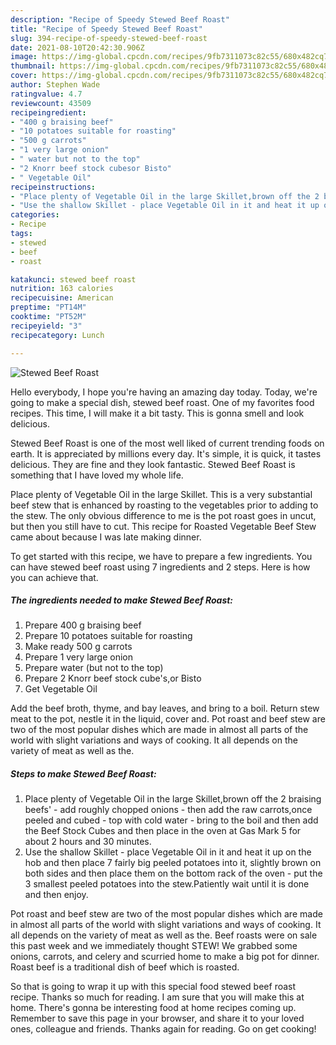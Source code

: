 ```yaml
---
description: "Recipe of Speedy Stewed Beef Roast"
title: "Recipe of Speedy Stewed Beef Roast"
slug: 394-recipe-of-speedy-stewed-beef-roast
date: 2021-08-10T20:42:30.906Z
image: https://img-global.cpcdn.com/recipes/9fb7311073c82c55/680x482cq70/stewed-beef-roast-recipe-main-photo.jpg
thumbnail: https://img-global.cpcdn.com/recipes/9fb7311073c82c55/680x482cq70/stewed-beef-roast-recipe-main-photo.jpg
cover: https://img-global.cpcdn.com/recipes/9fb7311073c82c55/680x482cq70/stewed-beef-roast-recipe-main-photo.jpg
author: Stephen Wade
ratingvalue: 4.7
reviewcount: 43509
recipeingredient:
- "400 g braising beef"
- "10 potatoes suitable for roasting"
- "500 g carrots"
- "1 very large onion"
- " water but not to the top"
- "2 Knorr beef stock cubesor Bisto"
- " Vegetable Oil"
recipeinstructions:
- "Place plenty of Vegetable Oil in the large Skillet,brown off the 2 braising beefs&#39; - add roughly chopped onions - then add the raw carrots,once peeled and cubed - top with cold water - bring to the boil and then add the Beef Stock Cubes and then place in the oven at Gas Mark 5 for about 2 hours and 30 minutes."
- "Use the shallow Skillet - place Vegetable Oil in it and heat it up on the hob and then place 7 fairly big peeled potatoes into it, slightly brown on both sides and then place them on the bottom rack of the oven - put the 3 smallest peeled potatoes into the stew.Patiently wait until it is done and then enjoy."
categories:
- Recipe
tags:
- stewed
- beef
- roast

katakunci: stewed beef roast 
nutrition: 163 calories
recipecuisine: American
preptime: "PT14M"
cooktime: "PT52M"
recipeyield: "3"
recipecategory: Lunch

---
```



![Stewed Beef Roast](https://img-global.cpcdn.com/recipes/9fb7311073c82c55/680x482cq70/stewed-beef-roast-recipe-main-photo.jpg)

Hello everybody, I hope you're having an amazing day today. Today, we're going to make a special dish, stewed beef roast. One of my favorites food recipes. This time, I will make it a bit tasty. This is gonna smell and look delicious.

Stewed Beef Roast is one of the most well liked of current trending foods on earth. It is appreciated by millions every day. It's simple, it is quick, it tastes delicious. They are fine and they look fantastic. Stewed Beef Roast is something that I have loved my whole life.

Place plenty of Vegetable Oil in the large Skillet. This is a very substantial beef stew that is enhanced by roasting to the vegetables prior to adding to the stew. The only obvious difference to me is the pot roast goes in uncut, but then you still have to cut. This recipe for Roasted Vegetable Beef Stew came about because I was late making dinner.


To get started with this recipe, we have to prepare a few ingredients. You can have stewed beef roast using 7 ingredients and 2 steps. Here is how you can achieve that.

<!--inarticleads1-->

##### The ingredients needed to make Stewed Beef Roast:

1. Prepare 400 g braising beef
1. Prepare 10 potatoes suitable for roasting
1. Make ready 500 g carrots
1. Prepare 1 very large onion
1. Prepare  water (but not to the top)
1. Prepare 2 Knorr beef stock cube&#39;s,or Bisto
1. Get  Vegetable Oil


Add the beef broth, thyme, and bay leaves, and bring to a boil. Return stew meat to the pot, nestle it in the liquid, cover and. Pot roast and beef stew are two of the most popular dishes which are made in almost all parts of the world with slight variations and ways of cooking. It all depends on the variety of meat as well as the. 

<!--inarticleads2-->

##### Steps to make Stewed Beef Roast:

1. Place plenty of Vegetable Oil in the large Skillet,brown off the 2 braising beefs&#39; - add roughly chopped onions - then add the raw carrots,once peeled and cubed - top with cold water - bring to the boil and then add the Beef Stock Cubes and then place in the oven at Gas Mark 5 for about 2 hours and 30 minutes.
1. Use the shallow Skillet - place Vegetable Oil in it and heat it up on the hob and then place 7 fairly big peeled potatoes into it, slightly brown on both sides and then place them on the bottom rack of the oven - put the 3 smallest peeled potatoes into the stew.Patiently wait until it is done and then enjoy.


Pot roast and beef stew are two of the most popular dishes which are made in almost all parts of the world with slight variations and ways of cooking. It all depends on the variety of meat as well as the. Beef roasts were on sale this past week and we immediately thought STEW! We grabbed some onions, carrots, and celery and scurried home to make a big pot for dinner. Roast beef is a traditional dish of beef which is roasted. 

So that is going to wrap it up with this special food stewed beef roast recipe. Thanks so much for reading. I am sure that you will make this at home. There's gonna be interesting food at home recipes coming up. Remember to save this page in your browser, and share it to your loved ones, colleague and friends. Thanks again for reading. Go on get cooking!
